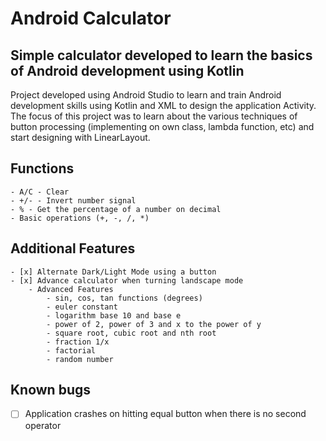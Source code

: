 # Android Calculator
## Simple calculator developed to learn the basics of Android development using Kotlin

Project developed using Android Studio to learn and train Android development skills using Kotlin and XML to design the application Activity.
The focus of this project was to learn about the various techniques of button processing (implementing on own class, lambda function, etc) and start designing with LinearLayout.

## Functions
    - A/C - Clear
    - +/- - Invert number signal
    - % - Get the percentage of a number on decimal
    - Basic operations (+, -, /, *)

## Additional Features

    - [x] Alternate Dark/Light Mode using a button
    - [x] Advance calculator when turning landscape mode
        - Advanced Features
            - sin, cos, tan functions (degrees)
            - euler constant
            - logarithm base 10 and base e
            - power of 2, power of 3 and x to the power of y
            - square root, cubic root and nth root
            - fraction 1/x
            - factorial
            - random number


## Known bugs

- [ ] Application crashes on hitting equal button when there is no second operator
